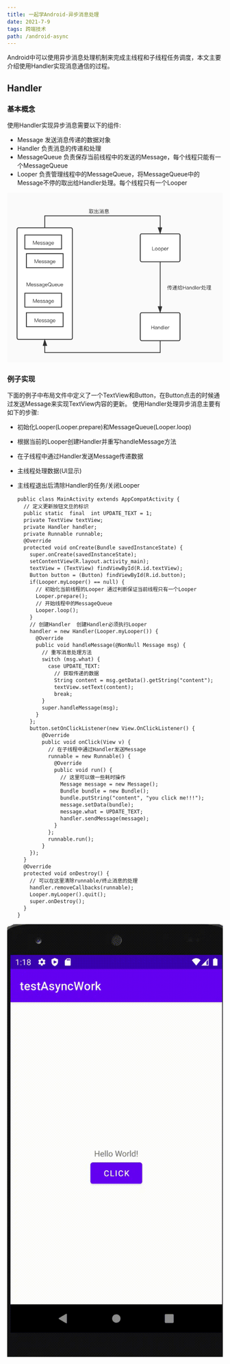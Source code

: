 ```yaml
---
title: 一起学Android-异步消息处理
date: 2021-7-9  
tags: 跨端技术
path: /android-async
---
```


Android中可以使用异步消息处理机制来完成主线程和子线程任务调度，本文主要介绍使用Handler实现消息通信的过程。

## Handler

### 基本概念
使用Handler实现异步消息需要以下的组件:
* Message
  发送消息传递的数据对象
* Handler
  负责消息的传递和处理
* MessageQueue
  负责保存当前线程中的发送的Message，每个线程只能有一个MessageQueue
* Looper
  负责管理线程中的MessageQueue，将MessageQueue中的Message不停的取出给Handler处理。每个线程只有一个Looper  

![Handler实现结构](./AndroidAsync/Handler.jpg)

### 例子实现
下面的例子中布局文件中定义了一个TextView和Button，在Button点击的时候通过发送Message来实现TextView内容的更新。 使用Handler处理异步消息主要有如下的步骤:
* 初始化Looper(Looper.prepare)和MessageQueue(Looper.loop)
* 根据当前的Looper创建Handler并重写handleMessage方法
* 在子线程中通过Handler发送Message传递数据
* 主线程处理数据(UI显示)
* 主线程退出后清除Handler的任务/关闭Looper  



      public class MainActivity extends AppCompatActivity {
        // 定义更新按钮文旦的标识
        public static  final  int UPDATE_TEXT = 1;
        private TextView textView;
        private Handler handler;
        private Runnable runnable;
        @Override
        protected void onCreate(Bundle savedInstanceState) {
          super.onCreate(savedInstanceState);
          setContentView(R.layout.activity_main);
          textView = (TextView) findViewById(R.id.textView);
          Button button = (Button) findViewById(R.id.button);
          if(Looper.myLooper() == null) {
            // 初始化当前线程的Looper 通过判断保证当前线程只有一个Looper
            Looper.prepare();
            // 开始线程中的MessageQueue
            Looper.loop();
          }
          // 创建Handler  创建Handler必须执行Looper
          handler = new Handler(Looper.myLooper()) {
            @Override
            public void handleMessage(@NonNull Message msg) {
              // 重写消息处理方法
              switch (msg.what) {
                case UPDATE_TEXT:
                  // 获取传递的数据
                  String content = msg.getData().getString("content");
                  textView.setText(content);
                  break;
              }
              super.handleMessage(msg);
            }
          };
          button.setOnClickListener(new View.OnClickListener() {
              @Override
              public void onClick(View v) {
                // 在子线程中通过Handler发送Message
                runnable = new Runnable() {
                  @Override
                  public void run() {
                    // 这里可以做一些耗时操作
                    Message message = new Message();
                    Bundle bundle = new Bundle();
                    bundle.putString("content", "you click me!!!");
                    message.setData(bundle);
                    message.what = UPDATE_TEXT;
                    handler.sendMessage(message);
                  }
                };
                runnable.run();
              }
          });
        }
        @Override
        protected void onDestroy() {
          // 可以在这里清除runnable/终止消息的处理
          handler.removeCallbacks(runnable);
          Looper.myLooper().quit();
          super.onDestroy();
        }
      }

![使用Handler](./AndroidAsync/showHandler.gif)  
